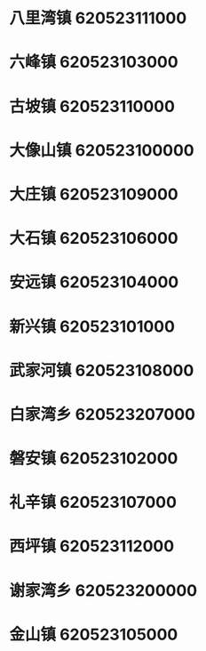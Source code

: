 # 八里湾镇 620523111000
# 六峰镇 620523103000
# 古坡镇 620523110000
# 大像山镇 620523100000
# 大庄镇 620523109000
# 大石镇 620523106000
# 安远镇 620523104000
# 新兴镇 620523101000
# 武家河镇 620523108000
# 白家湾乡 620523207000
# 磐安镇 620523102000
# 礼辛镇 620523107000
# 西坪镇 620523112000
# 谢家湾乡 620523200000
# 金山镇 620523105000
